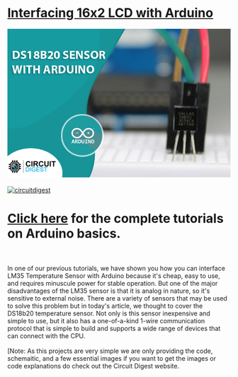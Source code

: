# [Interfacing 16x2 LCD with Arduino](https://circuitdigest.com/microcontroller-projects/interfacing-ds18b20-sensor-with-arduino)

<img src="https://github.com/Circuit-Digest/Basic-Arduino-Tutorials-for-Beginners-/blob/main/DS18b20%20Temperature%20Sensor%20with%20Arduino/images/ds18b20%20cover.jpg" width="" alt="alt_text" title="image_tooltip">
<br>

<br>
<a href="https://circuitdigest.com/tags/arduino"><img src="https://img.shields.io/static/v1?label=&labelColor=505050&message=Arduino Basic Tutorials Circuit Digest&color=%230076D6&style=social&logo=google-chrome&logoColor=%230076D6" alt="circuitdigest"/></a>
<br>

[<h1>Click here](https://circuitdigest.com/tags/arduino) for the complete tutorials on Arduino basics.</h1>


<br>
<br>
In one of our previous tutorials, we have shown you how you can interface LM35 Temperature Sensor with Arduino because it's cheap, easy to use, and requires minuscule power for stable operation. But one of the major disadvantages of the LM35 sensor is that it is analog in nature, so it's sensitive to external noise. There are a variety of sensors that may be used to solve this problem but in today's article, we thought to cover the DS18b20 temperature sensor. Not only is this sensor inexpensive and simple to use, but it also has a one-of-a-kind 1-wire communication protocol that is simple to build and supports a wide range of devices that can connect with the CPU.
<br>
<br>
[Note: As this projects are very simple we are only providing the code, schemaitic, and a few essential images if you want to get the images or code explanations do check out the Circuit Digest website.
<br>
<br>

